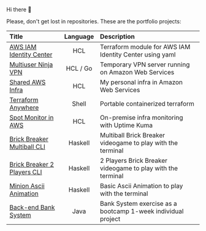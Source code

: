 Hi there 👋

Please, don't get lost in repositories. These are the portfolio projects:

<!--
**gerardVM/gerardVM** is a ✨ _special_ ✨ repository because its `README.md` (this file) appears on your GitHub profile.

Here are some ideas to get you started:

- 🔭 I’m currently working on ...
- 🌱 I’m currently learning ...
- 👯 I’m looking to collaborate on ...
- 🤔 I’m looking for help with ...
- 💬 Ask me about ...
- 📫 How to reach me: ...
- 😄 Pronouns: ...
- ⚡ Fun fact: ...
-->

Title | Language | Description
:--- | :---: | :---
[AWS IAM Identity Center](https://github.com/gerardVM/terraform-aws-iam-identity-center) | HCL | Terraform module for AWS IAM Identity Center using yaml
[Multiuser Ninja VPN](https://github.com/gerardVM/ninja-vpn) | HCL / Go | Temporary VPN server running on Amazon Web Services
[Shared AWS Infra](https://github.com/gerardVM/shared-infra) | HCL | My personal infra in Amazon Web Services
[Terraform Anywhere](https://github.com/gerardVM/terraform-anywhere) | Shell | Portable containerized terraform
[Spot Monitor in AWS](https://github.com/gerardVM/spot-monitor) | HCL | On-premise infra monitoring with Uptime Kuma
[Brick Breaker Multiball CLI](https://github.com/gerardVM/brick-breaker-multi-ball) | Haskell | Multiball Brick Breaker videogame to play with the terminal
[Brick Breaker 2 Players CLI](https://github.com/gerardVM/brick-breaker) | Haskell | 2 Players Brick Breaker videogame to play with the terminal
[Minion Ascii Animation](https://github.com/gerardVM/ascii-animation-haskell) | Haskell | Basic Ascii Animation to play with the terminal
[Back-end Bank System](https://github.com/gerardVM/IronHack-Personal-Project) | Java | Bank System exercise as a bootcamp 1-week individual project
